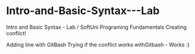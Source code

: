 # Intro-and-Basic-Syntax---Lab
Intro and Basic Syntax - Lab / SoftUni Programing Fundamentals
Creating conflict!

Adding line with GitBash
Trying if the conflict works withGitbash - Works :)